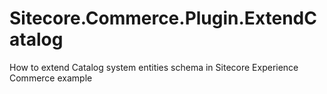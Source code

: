 # Sitecore.Commerce.Plugin.ExtendCatalog
How to extend Catalog system entities schema in Sitecore Experience Commerce example
